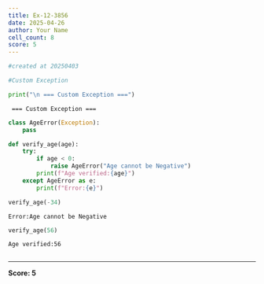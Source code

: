 ```yaml
---
title: Ex-12-3856
date: 2025-04-26
author: Your Name
cell_count: 8
score: 5
---
```


```python
#created at 20250403
```


```python
#Custom Exception
```


```python
print("\n === Custom Exception ===")
```

    
     === Custom Exception ===



```python
class AgeError(Exception):
    pass
```


```python
def verify_age(age):
    try:
        if age < 0:
            raise AgeError("Age cannot be Negative")
        print(f"Age verified:{age}")
    except AgeError as e:
        print(f"Error:{e}")
```


```python
verify_age(-34)
```

    Error:Age cannot be Negative



```python
verify_age(56)
```

    Age verified:56



```python

```


---
**Score: 5**